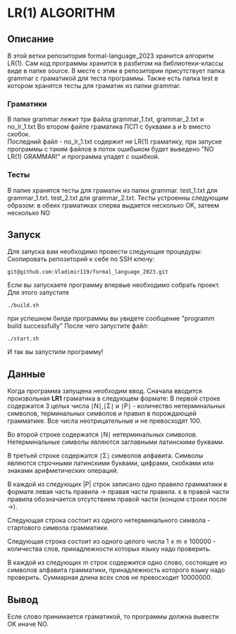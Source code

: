 # LR(1) ALGORITHM

## Описание
В этой ветки репозитория formal-language_2023 хранится алгоритм LR(1).
Сам код программы хранится в разбитом на библиотеки-классы виде в папке source.
В месте с этим в репозитории присутствует папка grammar с граматикой для теста программы.
Также есть папка test в котором хранятся тесты для граматик из папки grammar.
### Граматики
В папке grammar лежит три файла grammar_1.txt, grammar_2.txt и no_lr_1.txt
Во втором файле граматика ПСП с буквами a и b вместо скобок. \
Последний файл - no_lr_1.txt содержит не LR(1) граматику, при запуске программы с таким файлов в поток ошибыком будет выведено "NO LR(1) GRAMMAR!" и программа упадет с ошибкой.
### Тесты
В папке хранятся тесты для граматик из папки grammar.
test_1.txt для grammar_1.txt. test_2.txt для grammar_2.txt.
Тесты устроенны следующим образом: в обеих граматиках сперва выдается несколько OK, затеем несколько NO
## Запуск
Для запуска вам необходимо провести следующие процедуры:
Скопировать репозиторий к себе по SSH ключу:
```
git@github.com:Vladimir119/formal_language_2023.git
```

Если вы запускаете программу впервые необходимо собрать проект. Для этого запустите 
```
./build.sh
```
при успешном билде программы вы увидете сообщение "programm build successfully"
После чего запустите файл:
```
./start.sh
```
И так вы запустили программу!

## Данные
Когда программа запущена необходим ввод.
Сначала вводится произвольная **LR1** граматика в следующем формате:
В первой строке содержатся 3 целых числа 
∣N∣,∣Σ∣ и ∣P∣ - количество нетерминальных символов, терминальных символов и правил в порождающей грамматике. Все числа неотрицательные и не превосходят 100.

Во второй строке содержатся ∣N∣ нетерминальных символов. Нетерминальные символы являются заглавными латинскими буквами.

В третьей строке содержатся ∣Σ∣ символов алфавита. Символы являются строчными латинскими буквами, цифрами, скобками или знаками арифметических операций.

В каждой из следующих |P| строк записано одно правило грамматики в формате левая часть правила -> правая части правила. 
ε в правой части правила обозначается отсутствием правой части (концом строки после ->).

Следующая строка состоит из одного нетерминального символа - стартового символа грамматики.

Следующая строка состоит из одного целого числа 1 ≤ m ≤ 100000 - количества слов, принадлежности которых языку надо проверить.

В каждой из следующих m строк содержится одно слово, состоящее из символов алфавита грамматики, принадлежность которого языку надо проверить. Суммарная длина всех слов не превосходит 10000000.

## Вывод
Есле слово принимается граматикой, то программы должна вывести OK иначе NO.
